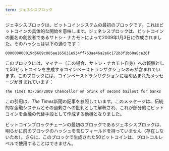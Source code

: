 ```yaml
---
term: ジェネシスブロック
---
```


ジェネシスブロックは、ビットコインシステムの最初のブロックです。これはビットコインの具体的な開始を意味します。ジェネシスブロックは、ビットコインの匿名の創設者であるサトシ・ナカモトによって2009年1月3日に作成されました。そのハッシュは以下の通りです：

```text
000000000019d6689c085ae165831e934ff763ae46a2a6c172b3f1b60a8ce26f
```

このブロックには、マイナー（この場合、サトシ・ナカモト自身）への報酬として50ビットコインを生成するコインベーストランザクションのみが含まれています。このブロックには、コインベーストランザクションに埋め込まれたメッセージが含まれています：

```text
The Times 03/Jan/2009 Chancellor on brink of second bailout for banks
```

この引用は、*The Times*新聞の記事を参照しています。このメッセージは、伝統的な金融システムとその過剰さへの批判として解釈され、これが部分的にビットコインを金融の代替手段として作成する動機となりました。

ビットコインブロックチェーンの最初のブロックであるジェネシスブロックは、明らかに前のブロックのハッシュを含むフィールドを持っていません（存在しないため）。さらに、このブロックで生成された50ビットコインは、プロトコルレベルで使用することはできません。